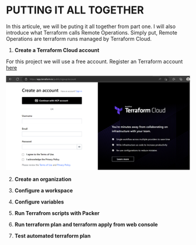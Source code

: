 # PUTTING IT ALL TOGETHER

In this articule, we will be puting it all together from part one. I will also introduce what Terraform calls Remote Operations. Simply put, Remote Operations are terraform runs managed by Terraform Cloud.

1. **Create a Terraform Cloud account**

For this project we will use a free account. Register an Terraform account [here](https://app.terraform.io/signup/account)

![terraform account](/images/1.png)

2. **Create an organization**

3. **Configure a workspace**

4. **Configure variables**

5. **Run Terrafrom scripts with Packer**

6. **Run terraform plan and terraform apply from web console**

7. **Test automated terraform plan**



